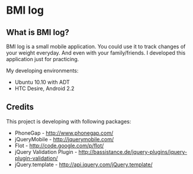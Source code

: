 BMI log
======

What is BMI log?
-----------------

BMI log is a small mobile application. You could use it to track changes of your weight everyday.
And even with your family/friends. I developed this application just for practicing.

My developing environments:
  * Ubuntu 10.10 with ADT
  * HTC Desire, Android 2.2

Credits
----------------

This project is developing with following packages:
  * PhoneGap - http://www.phonegap.com/
  * jQueryMobile - http://jquerymobile.com/
  * Flot - http://code.google.com/p/flot/
  * jQuery Validation Plugin - http://bassistance.de/jquery-plugins/jquery-plugin-validation/
  * jQuery.template - http://api.jquery.com/jQuery.template/